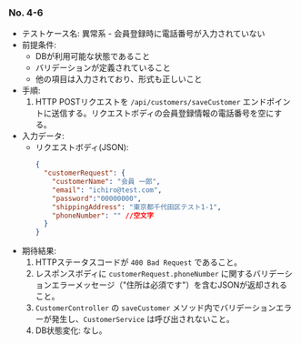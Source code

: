 ### No. 4-6
- テストケース名: 異常系 - 会員登録時に電話番号が入力されていない
- 前提条件:
  - DBが利用可能な状態であること
  - バリデーションが定義されていること
  - 他の項目は入力されており、形式も正しいこと
- 手順:
  1. HTTP POSTリクエストを `/api/customers/saveCustomer` エンドポイントに送信する。リクエストボディの会員登録情報の電話番号を空にする。
- 入力データ:
  - リクエストボディ(JSON):
    ```json
    {
      "customerRequest": {
        "customerName": "会員 一郎", 
        "email": "ichiro@test.com", 
        "password":"00000000",　
        "shippingAddress": "東京都千代田区テスト1-1", 
        "phoneNumber": "" //空文字
      }
    }
    ```
- 期待結果:
  1. HTTPステータスコードが `400 Bad Request` であること。
  2. レスポンスボディに `customerRequest.phoneNumber` に関するバリデーションエラーメッセージ（"住所は必須です"）を含むJSONが返却されること。
  3. `CustomerController` の `saveCustomer` メソッド内でバリデーションエラーが発生し、`CustomerService` は呼び出されないこと。
  4. DB状態変化: なし。
